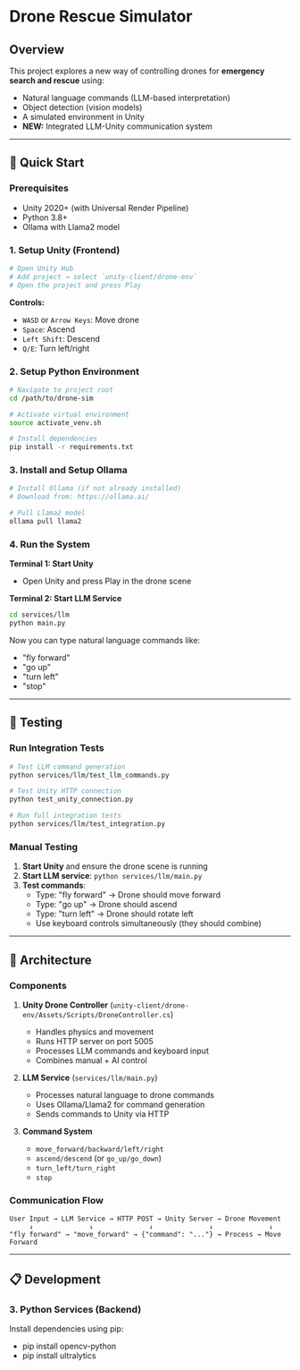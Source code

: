 # Drone Rescue Simulator

## Overview

This project explores a new way of controlling drones for **emergency search and rescue** using:

- Natural language commands (LLM-based interpretation)
- Object detection (vision models)
- A simulated environment in Unity
- **NEW:** Integrated LLM-Unity communication system

---

## 🚀 Quick Start

### Prerequisites
- Unity 2020+ (with Universal Render Pipeline)
- Python 3.8+
- Ollama with Llama2 model

### 1. Setup Unity (Frontend)

```bash
# Open Unity Hub
# Add project → select `unity-client/drone-env`
# Open the project and press Play
```

**Controls:**
- `WASD` or `Arrow Keys`: Move drone
- `Space`: Ascend
- `Left Shift`: Descend
- `Q/E`: Turn left/right

### 2. Setup Python Environment

```bash
# Navigate to project root
cd /path/to/drone-sim

# Activate virtual environment
source activate_venv.sh

# Install dependencies
pip install -r requirements.txt
```

### 3. Install and Setup Ollama

```bash
# Install Ollama (if not already installed)
# Download from: https://ollama.ai/

# Pull Llama2 model
ollama pull llama2
```

### 4. Run the System

**Terminal 1: Start Unity**
- Open Unity and press Play in the drone scene

**Terminal 2: Start LLM Service**
```bash
cd services/llm
python main.py
```

Now you can type natural language commands like:
- "fly forward"
- "go up"
- "turn left"
- "stop"

---

## 🧪 Testing

### Run Integration Tests

```bash
# Test LLM command generation
python services/llm/test_llm_commands.py

# Test Unity HTTP connection
python test_unity_connection.py

# Run full integration tests
python services/llm/test_integration.py
```

### Manual Testing

1. **Start Unity** and ensure the drone scene is running
2. **Start LLM service**: `python services/llm/main.py`
3. **Test commands**:
   - Type: "fly forward" → Drone should move forward
   - Type: "go up" → Drone should ascend
   - Type: "turn left" → Drone should rotate left
   - Use keyboard controls simultaneously (they should combine)

---

## 🔧 Architecture

### Components

1. **Unity Drone Controller** (`unity-client/drone-env/Assets/Scripts/DroneController.cs`)
   - Handles physics and movement
   - Runs HTTP server on port 5005
   - Processes LLM commands and keyboard input
   - Combines manual + AI control

2. **LLM Service** (`services/llm/main.py`)
   - Processes natural language to drone commands
   - Uses Ollama/Llama2 for command generation
   - Sends commands to Unity via HTTP

3. **Command System**
   - `move_forward/backward/left/right`
   - `ascend/descend` (or `go_up/go_down`)
   - `turn_left/turn_right`
   - `stop`

### Communication Flow

```
User Input → LLM Service → HTTP POST → Unity Server → Drone Movement
     ↓              ↓              ↓              ↓              ↓
"fly forward" → "move_forward" → {"command": "..."} → Process → Move Forward
```

---

## 📋 Development

### 3. Python Services (Backend)

Install dependencies using pip:

- pip install opencv-python
- pip install ultralytics
